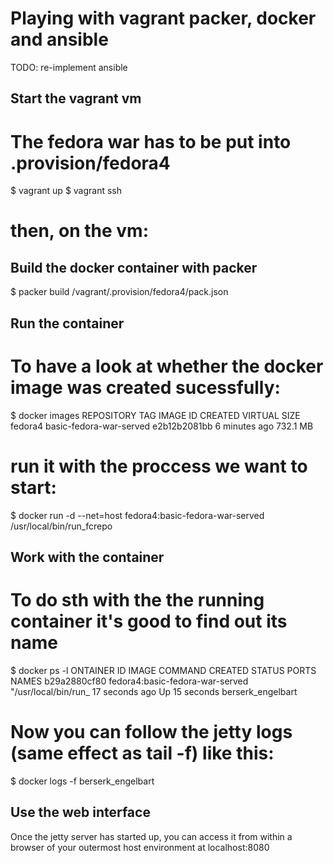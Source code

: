 Playing with vagrant packer, docker and ansible
===============================================

TODO: re-implement ansible

Start the vagrant vm
--------------------
# The fedora war has to be put into .provision/fedora4
$ vagrant up
$ vagrant ssh
# then, on the vm:

Build the docker container with packer
--------------------------------------
$ packer build /vagrant/.provision/fedora4/pack.json

Run the container
-----------------
# To have a look at whether the docker image was created sucessfully:
$ docker images
REPOSITORY          TAG                           IMAGE ID            CREATED             VIRTUAL SIZE
fedora4             basic-fedora-war-served       e2b12b2081bb        6 minutes ago       732.1 MB
# run it with the proccess we want to start:
$ docker run -d --net=host fedora4:basic-fedora-war-served /usr/local/bin/run_fcrepo

Work with the container
-----------------------
# To do sth with the the running container it's good to find out its name
$ docker ps -l
ONTAINER ID        IMAGE                             COMMAND                CREATED             STATUS              PORTS               NAMES
b29a2880cf80        fedora4:basic-fedora-war-served   "/usr/local/bin/run_   17 seconds ago      Up 15 seconds                           berserk_engelbart
# Now you can follow the jetty logs (same effect as tail -f) like this:
$ docker logs -f berserk_engelbart

Use the web interface
---------------------
Once the jetty server has started up, you can access it from within a browser
of your outermost host environment at localhost:8080
